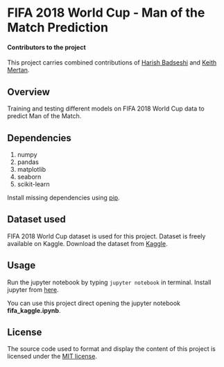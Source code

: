 # FIFA 2018 World Cup - Man of the Match Prediction

#### Contributors to the project
This project carries combined contributions of [Harish Badseshi](https://github.com/harishrb) and [Keith Mertan](https://github.com/kmertan).

## Overview
Training and testing different models on FIFA 2018 World Cup data to predict Man of the Match. 

## Dependencies
1. numpy
1. pandas
1. matplotlib
1. seaborn
1. scikit-learn

Install missing dependencies using [pip](https://pypi.org/project/pip/).

## Dataset used
FIFA 2018 World Cup dataset is used for this project. Dataset is freely available on Kaggle. 
Download the dataset from [Kaggle](https://www.kaggle.com/mathan/fifa-2018-match-statistics).

## Usage
Run the jupyter notebook by typing ``jupyter notebook`` in terminal.
Install jupyter from [here](http://jupyter.readthedocs.io/en/latest/install.html).

You can use this project direct opening the jupyter notebook **fifa_kaggle.ipynb**.

## License
The source code used to format and display the content of this project is licensed under the [MIT license](https://opensource.org/licenses/mit-license.php).
